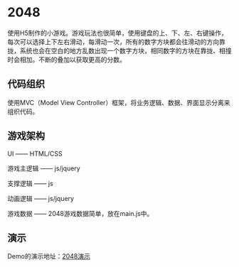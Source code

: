# 2048
使用H5制作的小游戏。游戏玩法也很简单，使用键盘的上、下、左、右键操作，每次可以选择上下左右滑动，每滑动一次，所有的数字方块都会往滑动的方向靠拢，系统也会在空白的地方乱数出现一个数字方块，相同数字的方块在靠拢、相撞时会相加。不断的叠加以获取更高的分数。

## 代码组织 ##
使用MVC（Model View Controller）框架，将业务逻辑、数据、界面显示分离来组织代码。

## 游戏架构 ##
UI —— HTML/CSS

游戏主逻辑 —— js/jquery

支撑逻辑 —— js

动画逻辑 —— js/jquery

游戏数据 —— 2048游戏数据简单，放在main.js中。

## 演示 ##
Demo的演示地址：[2048演示](https://hyhang.github.io/2048/)
